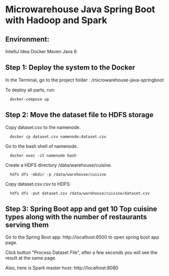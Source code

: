 # Microwarehouse Java Spring Boot with Hadoop and Spark

## Environment:

IntelliJ Idea
Docker
Maven
Java 8

## Step 1: Deploy the system to the Docker

In the Terminal, go to the project folder : /microwarehouse-java-springboot

To deploy all parts, run:
```
  docker-compose up
```

## Step 2: Move the dataset file to HDFS storage

Copy dataset.csv to the namenode.
```
  docker cp dataset.csv namenode:dataset.csv
```

Go to the bash shell of namenode.
```
  docker exec -it namenode bash
```

Create a HDFS directory /data/warehouse/cuisine.

```
  hdfs dfs -mkdir -p /data/warehouse/cuisine
```

Copy dataset.csv.csv to HDFS:
```
  hdfs dfs -put dataset.csv /data/warehouse/cuisine/dataset.csv
```

## Step 3: Spring Boot app and get 10 Top cuisine types along with the number of restaurants serving them

Go to the Spring Boot app: 
http://localhost:8500 to open spring boot app page.

Click button "Process Dataset File", after a few seconds you will see the result at the same page.


Also, here is Spark master host: http://localhost:8080